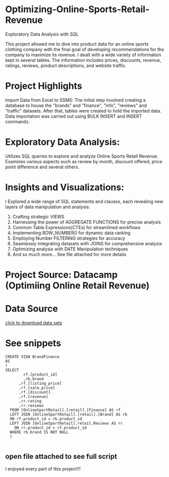 # Optimizing-Online-Sports-Retail-Revenue
Exploratory Data Analysis with SQL

This project allowed me to dive into product data for an online sports clothing company with the final goal of developing recommendations for the company to maximize its revenue. I dealt with a wide variety of information kept in several tables. The information includes prices, discounts, revenue, ratings, reviews, product descriptions, and website traffic. 

# Project Highlights
Import Data from Excel to SSMS: The initial step involved creating a database to house the "brands" and "finance", "info", "reviews" and "traffic" datasets. After that, tables were created to hold the imported data. Data importation was carried out using BULK INSERT and INSERT commands.

# Exploratory Data Analysis:
Utilizes SQL queries to explore and analyze Online Sports Retail Revenue. Examines various aspects such as review by month, discount offered, price point difference and several others.

# Insights and Visualizations:
I Explored a wide range of SQL statements and clauses, each revealing new layers of data manipulation and analysis:
1. Crafting strategic VIEWS
2. Harnessing the power of AGGREGATE FUNCTIONS for precise analysis 
3. Common Table Expressions(CTEs) for streamlined workflows 
4. Implementing ROW_NUMBER() for dynamic data ranking 
5. Employing Number FILTERING strategies for accuracy 
6. Seamlessly integrating datasets with JOINS for comprehensive analysis 
7. Optimizing analysis with DATE Manipulation techniques 
8. And so much more… See file attached for more details

# Project Source: Datacamp (Optimiing Online Retail Revenue)


# Data Source
[click to download data sets](https://www.kaggle.com/datasets/irenewidyastuti/datacamp-optimizing-online-sports-retail-revenue)

# See snippets
```
CREATE VIEW BrandFinance
AS
(
SELECT
		rf.[product_id]
		,rb.brand
      ,rf.[listing_price]
      ,rf.[sale_price]
      ,rf.[discount]
      ,rf.[revenue]
	  ,rr.rating
	  ,rr.reviews
  FROM [OnlineSportRetail].[retail].[Finance] AS rf
  LEFT JOIN [OnlineSportRetail].[retail].[Brand] AS rb
  ON rf.product_id = rb.product_id
  LEFT JOIN [OnlineSportRetail].retail.Reviews AS rr
    ON rr.product_id = rf.product_id
  WHERE rb.brand IS NOT NULL
  )
  
```

## open file attached to see full script
I enjoyed every part of this project!!!
